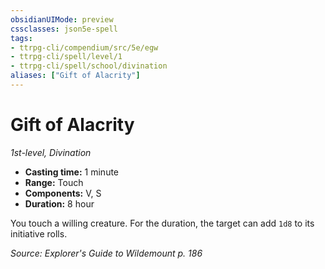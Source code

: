```yaml
---
obsidianUIMode: preview
cssclasses: json5e-spell
tags:
- ttrpg-cli/compendium/src/5e/egw
- ttrpg-cli/spell/level/1
- ttrpg-cli/spell/school/divination
aliases: ["Gift of Alacrity"]
---
```

# Gift of Alacrity
*1st-level, Divination*  

- **Casting time:** 1 minute
- **Range:** Touch
- **Components:** V, S
- **Duration:** 8 hour

You touch a willing creature. For the duration, the target can add `1d8` to its initiative rolls.

*Source: Explorer's Guide to Wildemount p. 186*